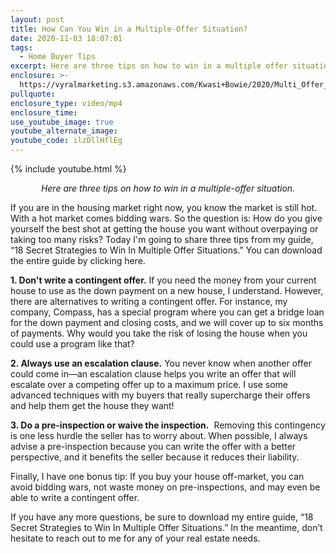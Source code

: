 ```yaml
---
layout: post
title: How Can You Win in a Multiple-Offer Situation?
date: 2020-11-03 18:07:01
tags:
  - Home Buyer Tips
excerpt: Here are three tips on how to win in a multiple offer situation.
enclosure: >-
  https://vyralmarketing.s3.amazonaws.com/Kwasi+Bowie/2020/Multi_Offer___Vyral_Video+(1).mp4
pullquote:
enclosure_type: video/mp4
enclosure_time:
use_youtube_image: true
youtube_alternate_image:
youtube_code: ilzDllHflEg
---
```


{% include youtube.html %}

<p style="text-align: center;"><em>Here are three tips on how to win in a multiple-offer situation.</em></p>

If you are in the housing market right now, you know the market is still hot. With a hot market comes bidding wars. So the question is: How do you give yourself the best shot at getting the house you want without overpaying or taking too many risks? Today I'm going to share three tips from my guide, “18 Secret Strategies to Win In Multiple Offer Situations.” You can download the entire guide by clicking here.

**1\. Don't write a contingent offer.** If you need the money from your current house to use as the down payment on a new house, I understand. However, there are alternatives to writing a contingent offer. For instance, my company, Compass, has a special program where you can get a bridge loan for the down payment and closing costs, and we will cover up to six months of payments. Why would you take the risk of losing the house when you could use a program like that?

**2\. Always use an escalation clause.** You never know when another offer could come in—an escalation clause helps you write an offer that will escalate over a competing offer up to a maximum price. I use some advanced techniques with my buyers that really supercharge their offers and help them get the house they want\!

**3\. Do a pre-inspection or waive the inspection.** &nbsp;Removing this contingency is one less hurdle the seller has to worry about. When possible, I always advise a pre-inspection because you can write the offer with a better perspective, and it benefits the seller because it reduces their liability.&nbsp;

Finally, I have one bonus tip: If you buy your house off-market, you can avoid bidding wars, not waste money on pre-inspections, and may even be able to write a contingent offer.&nbsp;

If you have any more questions, be sure to download my entire guide, “18 Secret Strategies to Win In Multiple Offer Situations.” In the meantime, don’t hesitate to reach out to me for any of your real estate needs.